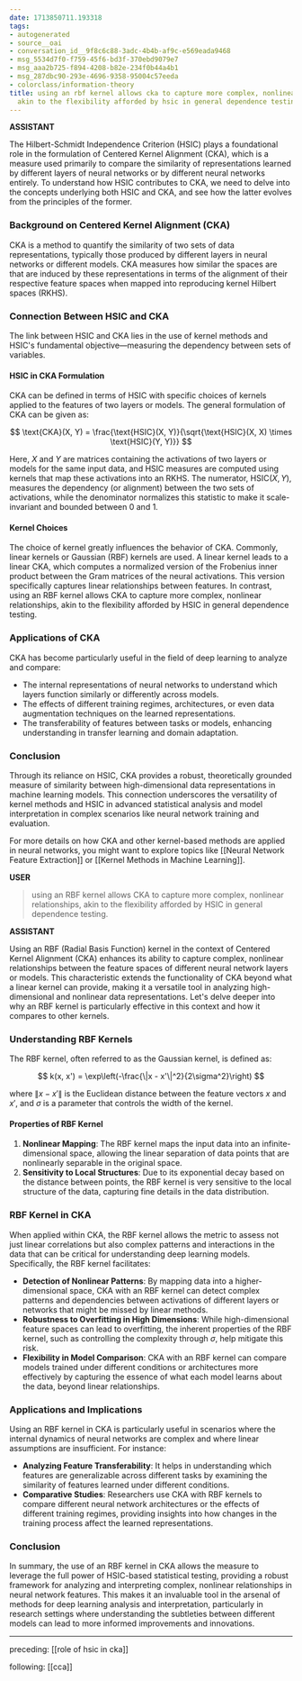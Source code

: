 ```yaml
---
date: 1713850711.193318
tags:
- autogenerated
- source__oai
- conversation_id__9f8c6c88-3adc-4b4b-af9c-e569eada9468
- msg_5534d7f0-f759-45f6-bd3f-370ebd9079e7
- msg_aaa2b725-f894-4208-b82e-234f0b44a4b1
- msg_287dbc90-293e-4696-9358-95004c57eeda
- colorclass/information-theory
title: using an rbf kernel allows cka to capture more complex, nonlinear relationships,
  akin to the flexibility afforded by hsic in general dependence testing.
---
```


**ASSISTANT**

The Hilbert-Schmidt Independence Criterion (HSIC) plays a foundational role in the formulation of Centered Kernel Alignment (CKA), which is a measure used primarily to compare the similarity of representations learned by different layers of neural networks or by different neural networks entirely. To understand how HSIC contributes to CKA, we need to delve into the concepts underlying both HSIC and CKA, and see how the latter evolves from the principles of the former.

### Background on Centered Kernel Alignment (CKA)

CKA is a method to quantify the similarity of two sets of data representations, typically those produced by different layers in neural networks or different models. CKA measures how similar the spaces are that are induced by these representations in terms of the alignment of their respective feature spaces when mapped into reproducing kernel Hilbert spaces (RKHS).

### Connection Between HSIC and CKA

The link between HSIC and CKA lies in the use of kernel methods and HSIC's fundamental objective—measuring the dependency between sets of variables.

#### HSIC in CKA Formulation

CKA can be defined in terms of HSIC with specific choices of kernels applied to the features of two layers or models. The general formulation of CKA can be given as:

$$
\text{CKA}(X, Y) = \frac{\text{HSIC}(X, Y)}{\sqrt{\text{HSIC}(X, X) \times \text{HSIC}(Y, Y)}}
$$

Here, $X$ and $Y$ are matrices containing the activations of two layers or models for the same input data, and HSIC measures are computed using kernels that map these activations into an RKHS. The numerator, $\text{HSIC}(X, Y)$, measures the dependency (or alignment) between the two sets of activations, while the denominator normalizes this statistic to make it scale-invariant and bounded between 0 and 1.

#### Kernel Choices

The choice of kernel greatly influences the behavior of CKA. Commonly, linear kernels or Gaussian (RBF) kernels are used. A linear kernel leads to a linear CKA, which computes a normalized version of the Frobenius inner product between the Gram matrices of the neural activations. This version specifically captures linear relationships between features. In contrast, using an RBF kernel allows CKA to capture more complex, nonlinear relationships, akin to the flexibility afforded by HSIC in general dependence testing.

### Applications of CKA

CKA has become particularly useful in the field of deep learning to analyze and compare:
- The internal representations of neural networks to understand which layers function similarly or differently across models.
- The effects of different training regimes, architectures, or even data augmentation techniques on the learned representations.
- The transferability of features between tasks or models, enhancing understanding in transfer learning and domain adaptation.

### Conclusion

Through its reliance on HSIC, CKA provides a robust, theoretically grounded measure of similarity between high-dimensional data representations in machine learning models. This connection underscores the versatility of kernel methods and HSIC in advanced statistical analysis and model interpretation in complex scenarios like neural network training and evaluation.

For more details on how CKA and other kernel-based methods are applied in neural networks, you might want to explore topics like [[Neural Network Feature Extraction]] or [[Kernel Methods in Machine Learning]].


**USER**

>using an RBF kernel allows CKA to capture more complex, nonlinear relationships, akin to the flexibility afforded by HSIC in general dependence testing.


**ASSISTANT**

Using an RBF (Radial Basis Function) kernel in the context of Centered Kernel Alignment (CKA) enhances its ability to capture complex, nonlinear relationships between the feature spaces of different neural network layers or models. This characteristic extends the functionality of CKA beyond what a linear kernel can provide, making it a versatile tool in analyzing high-dimensional and nonlinear data representations. Let's delve deeper into why an RBF kernel is particularly effective in this context and how it compares to other kernels.

### Understanding RBF Kernels

The RBF kernel, often referred to as the Gaussian kernel, is defined as:

$$
k(x, x') = \exp\left(-\frac{\|x - x'\|^2}{2\sigma^2}\right)
$$

where $\|x - x'\|$ is the Euclidean distance between the feature vectors $x$ and $x'$, and $\sigma$ is a parameter that controls the width of the kernel.

#### Properties of RBF Kernel

1. **Nonlinear Mapping**: The RBF kernel maps the input data into an infinite-dimensional space, allowing the linear separation of data points that are nonlinearly separable in the original space.
2. **Sensitivity to Local Structures**: Due to its exponential decay based on the distance between points, the RBF kernel is very sensitive to the local structure of the data, capturing fine details in the data distribution.

### RBF Kernel in CKA

When applied within CKA, the RBF kernel allows the metric to assess not just linear correlations but also complex patterns and interactions in the data that can be critical for understanding deep learning models. Specifically, the RBF kernel facilitates:

- **Detection of Nonlinear Patterns**: By mapping data into a higher-dimensional space, CKA with an RBF kernel can detect complex patterns and dependencies between activations of different layers or networks that might be missed by linear methods.
- **Robustness to Overfitting in High Dimensions**: While high-dimensional feature spaces can lead to overfitting, the inherent properties of the RBF kernel, such as controlling the complexity through $\sigma$, help mitigate this risk.
- **Flexibility in Model Comparison**: CKA with an RBF kernel can compare models trained under different conditions or architectures more effectively by capturing the essence of what each model learns about the data, beyond linear relationships.

### Applications and Implications

Using an RBF kernel in CKA is particularly useful in scenarios where the internal dynamics of neural networks are complex and where linear assumptions are insufficient. For instance:

- **Analyzing Feature Transferability**: It helps in understanding which features are generalizable across different tasks by examining the similarity of features learned under different conditions.
- **Comparative Studies**: Researchers use CKA with RBF kernels to compare different neural network architectures or the effects of different training regimes, providing insights into how changes in the training process affect the learned representations.

### Conclusion

In summary, the use of an RBF kernel in CKA allows the measure to leverage the full power of HSIC-based statistical testing, providing a robust framework for analyzing and interpreting complex, nonlinear relationships in neural network features. This makes it an invaluable tool in the arsenal of methods for deep learning analysis and interpretation, particularly in research settings where understanding the subtleties between different models can lead to more informed improvements and innovations.


---

preceding: [[role of hsic in cka]]  


following: [[cca]]